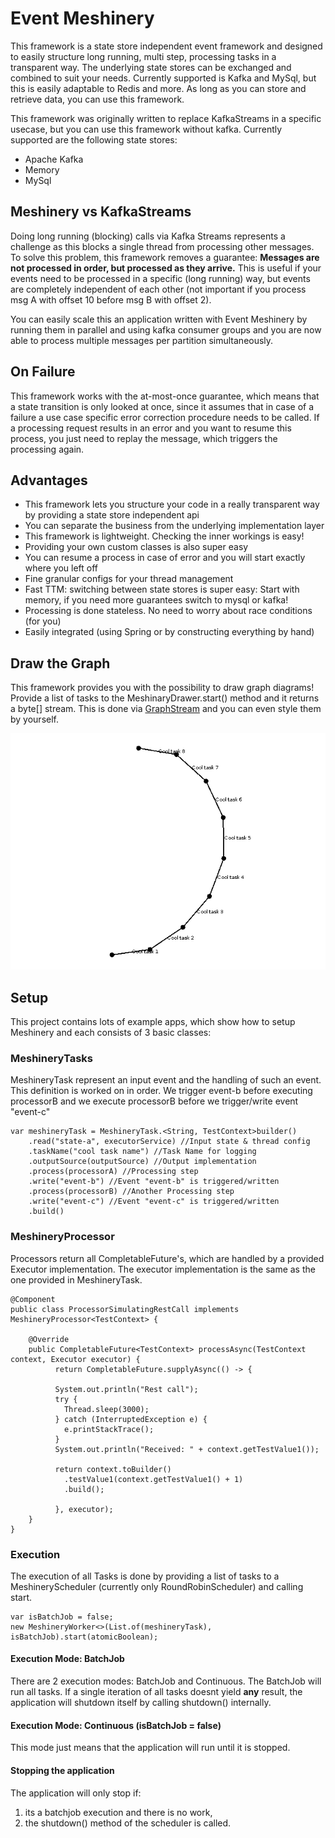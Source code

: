 # Event Meshinery

This framework is a state store independent event framework and designed to easily structure long running, multi step,
processing tasks in a transparent way. The underlying state stores can be exchanged and combined to suit your needs.
Currently supported is Kafka and MySql, but this is easily adaptable to Redis and more. As long as you can store and
retrieve data, you can use this framework.

This framework was originally written to replace KafkaStreams in a specific usecase, but you can use this framework
without kafka. Currently supported are the following state stores:

* Apache Kafka
* Memory
* MySql

## Meshinery vs KafkaStreams

Doing long running (blocking) calls via Kafka Streams represents a challenge as this blocks a single thread from
processing other messages. To solve this problem, this framework removes a guarantee:
**Messages are not processed in order, but processed as they arrive.**
This  is useful if your events need to be processed in a specific (long running) way, but events are completely
independent of each other (not important if you process msg A with offset 10 before msg B with offset 2).

You can easily scale this an application written with Event Meshinery by running them in parallel and using kafka
consumer groups and you are now able to process multiple messages per partition simultaneously.

## On Failure

This framework works with the at-most-once guarantee, which means that a state transition is only looked at once, since
it assumes that in case of a failure a use case specific error correction procedure needs to be called. If a processing
request results in an error and you want to resume this process, you just need to replay the message, which triggers the
processing again.

## Advantages

* This framework lets you structure your code in a really transparent way by providing a state store independent api
* You can separate the business from the underlying implementation layer
* This framework is lightweight. Checking the inner workings is easy! 
* Providing your own custom classes is also super easy
* You can resume a process in case of error and you will start exactly where you left off
* Fine granular configs for your thread management
* Fast TTM: switching between state stores is super easy: Start with memory, if you need more guarantees switch to mysql or kafka!
* Processing is done stateless. No need to worry about race conditions (for you)
* Easily integrated (using Spring or by constructing everything by hand)

## Draw the Graph

This framework provides you with the possibility to draw graph diagrams! Provide a list of tasks to the
MeshinaryDrawer.start() method and it returns a byte[] stream. This is done
via  [GraphStream](https://graphstream-project.org/) and you can even style them by yourself.

![example-graph](example-graph.png)

## Setup

This project contains lots of example apps, which show how to setup Meshinery and each consists of 3 basic classes:

### MeshineryTasks

MeshineryTask represent an input event and the handling of such an event. This definition is worked on in order. We
trigger event-b before executing processorB and we execute processorB before we trigger/write event "event-c"

    var meshineryTask = MeshineryTask.<String, TestContext>builder()
        .read("state-a", executorService) //Input state & thread config
        .taskName("cool task name") //Task Name for logging
        .outputSource(outputSource) //Output implementation 
        .process(processorA) //Processing step
        .write("event-b") //Event "event-b" is triggered/written
        .process(processorB) //Another Processing step
        .write("event-c") //Event "event-c" is triggered/written
        .build()

### MeshineryProcessor

Processors return all CompletableFuture's, which are handled by a provided Executor implementation. The executor
implementation is the same as the one provided in MeshineryTask.

    @Component
    public class ProcessorSimulatingRestCall implements MeshineryProcessor<TestContext> {

        @Override
        public CompletableFuture<TestContext> processAsync(TestContext context, Executor executor) {
              return CompletableFuture.supplyAsync(() -> {
        
              System.out.println("Rest call");
              try {
                Thread.sleep(3000);
              } catch (InterruptedException e) {
                e.printStackTrace();
              }
              System.out.println("Received: " + context.getTestValue1());
        
              return context.toBuilder()
                .testValue1(context.getTestValue1() + 1)
                .build();
        
              }, executor);
        }
    }

### Execution

The execution of all Tasks is done by providing a list of tasks to a MeshineryScheduler (currently only
RoundRobinScheduler) and calling start.

    var isBatchJob = false;
    new MeshineryWorker<>(List.of(meshineryTask), isBatchJob).start(atomicBoolean);

#### Execution Mode: BatchJob

There are 2 execution modes: BatchJob and Continuous. The BatchJob will run all tasks. If a single iteration of all
tasks doesnt yield **any** result, the application will shutdown itself by calling shutdown() internally.

#### Execution Mode: Continuous (isBatchJob = false)

This mode just means that the application will run until it is stopped.

#### Stopping the application

The application will only stop if:

1. its a batchjob execution and there is no work, 
2. the shutdown() method of the scheduler is called. 